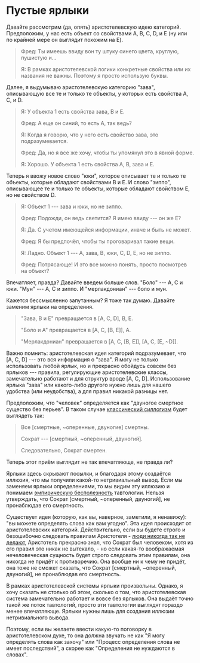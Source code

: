 # Пустые ярлыки
Давайте рассмотрим (да, опять) аристотелевскую идею категорий. Предположим, у нас есть объект со свойствами A, B, C, D, и E (ну или по крайней мере он выглядит похожим на Е).

<blockquote>Фред: Ты имеешь ввиду вон ту штуку синего цвета, круглую, пушистую и...

Я: В рамках аристотелевской логики конкретные свойства или их названия не важны. Поэтому я просто использую буквы.</blockquote>

Далее, я выдумываю аристотелевскую категорию "зава", описывающую все те и только те объекты, у которых есть свойства A, C, и D.

<blockquote>Я: У объекта 1 есть свойства зава, В и Е.

Фред: А еще он синий, то есть А, так ведь?

Я: Когда я говорю, что у него есть свойство зава, это подразумевается.

Фред: Да, но я все же хочу, чтобы ты упомянул это в явной форме.

Я: Хорошо. У объекта 1 есть свойства А, В, зава и Е.</blockquote>

Теперь я ввожу новое слово "юки", которое описывает те и только те объекты, которые обладают свойствами В и Е. И слово "зиппо", описывающее те и только те объекты, которые обладают свойством Е, но не свойством D.

<blockquote>Я: Объект 1 --- зава и юки, но не зиппо.

Фред: Подожди, он ведь светится? Я имею ввиду --- он же Е?

Я: Да. С учетом имеющейся информации, иначе и быть не может.

Фред: Я бы предпочёл, чтобы ты проговаривал такие вещи.

Я: Ладно. Объект 1 --- А, зава, В, юки, C, D, E, но не зиппо.

Фред: Потрясающе! И это все можно понять, просто посмотрев на объект?</blockquote>

Впечатляет, правда? Давайте введем больше слов. "Боло" --- А, С и юки. "Мун" --- А, С и зиппо. И "мерлакдониан" --- боло и мун.

Кажется бессмысленно запутанным? Я тоже так думаю. Давайте заменим ярлыки на определения.

<blockquote>"Зава, В и Е" превращается в [A, C, D], B, E.

"Боло и А" превращается в [A, C, [B, E]], A.

"Мерлакдониан" превращается в [A, C, [B, E]], [A, C, [E, ~D]].</blockquote>

Важно помнить: аристотелевская идея категорий подразумевает, что [A, C, D] --- это вся информация о "зава". Я могу не только использовать любой ярлык, но и прекрасно обойдусь совсем без ярлыков --- правила, регулирующие аристотелевские классы, замечательно работают и для структур вроде [A, C, D]. Использование ярлыка "зава" или какого-либо другого нужно лишь для нашего удобства (или неудобства), а для правил никакой разницы нет.

Предположим, что "человек" определяется как "двуногое смертное существо без перьев". В таком случае [классический силлогизм](/w/%D0%9F%D1%80%D0%B8%D1%82%D1%87%D0%B0_%D0%BE_%D0%B1%D0%BE%D0%BB%D0%B8%D0%B3%D0%BE%D0%BB%D0%BE%D0%B2%D0%B5) будет выглядеть так:

<blockquote>Все [смертные, ~оперенные, двуногие] смертны.

Сократ --- [смертный, ~оперенный, двуногий].

Следовательно, Сократ смертен.</blockquote>

Теперь этот приём выглядит не так впечатляюще, не правда ли?

Ярлыки здесь скрывают посылки, и благодаря этому создаётся иллюзия, что мы получили какой-то нетривиальный вывод. Если мы заменяем ярлыки определениями, то мы видим эту иллюзию и понимаем [эмпирическую бесполезность](/w/%D0%9F%D1%80%D0%B8%D1%82%D1%87%D0%B0_%D0%BE_%D0%B1%D0%BE%D0%BB%D0%B8%D0%B3%D0%BE%D0%BB%D0%BE%D0%B2%D0%B5) тавтологии. Нельзя утверждать, что Сократ [смертный, ~оперенный, двуногий], не пронаблюдав его смертность.

Существует идея (которую, как вы, наверное, заметили, я ненавижу): "вы можете определять слова как вам угодно". Эта идея происходит от аристотелевских категорий. Действительно, если вы будете строго и безошибочно следовать правилам Аристотеля - [люди никогда так не делают](/w/%D0%A1%D0%BB%D0%BE%D0%B2%D0%B0_%D0%BA%D0%B0%D0%BA_%D1%81%D0%BA%D1%80%D1%8B%D1%82%D1%8B%D0%B5_%D1%83%D0%BC%D0%BE%D0%B7%D0%B0%D0%BA%D0%BB%D1%8E%D1%87%D0%B5%D0%BD%D0%B8%D1%8F), Аристотель прекрасно знал, что Сократ был человеком, хотя из его правил это никак не вытекало, - но если какая-то воображаемая нечеловеческая сущность будет строго следовать этим правилам, она никогда не придёт к противоречию. Она вообще ни к чему не придёт, она тоже не сможет сказать, что Сократ [смертный, ~оперенный, двуногий], не пронаблюдав его смертность.

В рамках аристотелевской системы ярлыки произвольны. Однако, я хочу сказать не столько об этом, сколько о том, что аристотелевская система замечательно работает и вовсе без ярлыков. Она выдаёт точно такой же поток тавтологий, просто эти тавтологии выглядят гораздо менее впечатляюще. Ярлыки нужны лишь для создания иллюзии нетривиального вывода. 

Поэтому, если вы желаете ввести какую-то поговорку в аристотелевском духе, то она должна звучать не как "Я могу определять слова как захочу" или "Процесс определения слова не имеет последствий", а скорее как "Определения не нуждаются в словах".